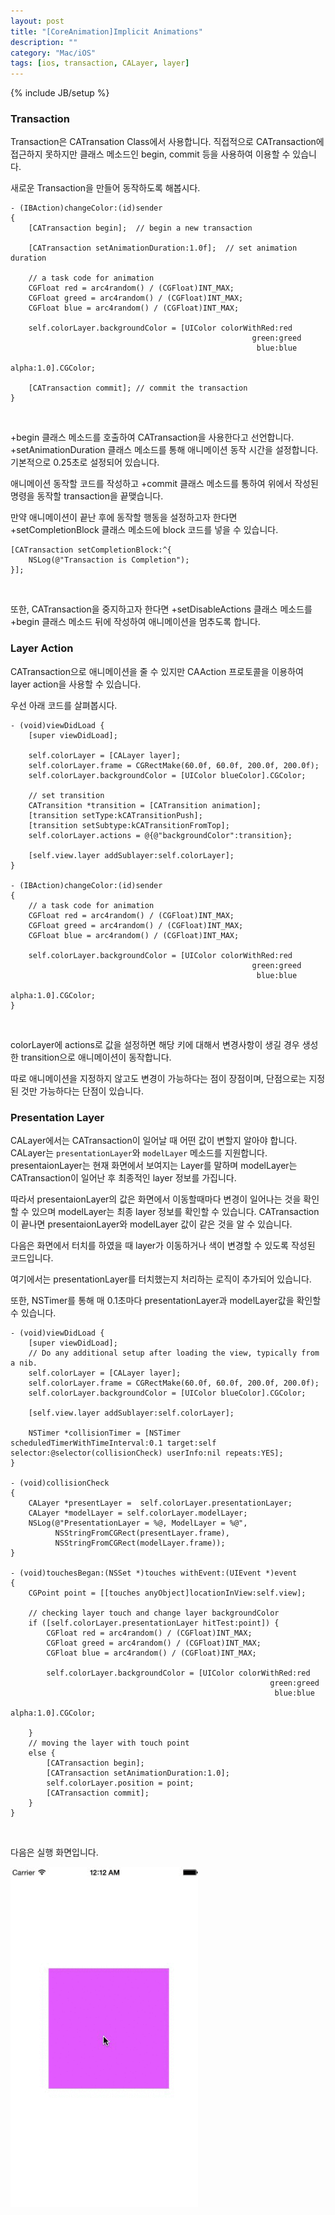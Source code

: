 ```yaml
---
layout: post
title: "[CoreAnimation]Implicit Animations"
description: ""
category: "Mac/iOS"
tags: [ios, transaction, CALayer, layer]
---
```

{% include JB/setup %}


### Transaction

Transaction은 CATransation Class에서 사용합니다. 직접적으로 CATransaction에 접근하지 못하지만 클래스 메소드인 begin, commit 등을 사용하여 이용할 수 있습니다.

새로운 Transaction을 만들어 동작하도록 해봅시다.

<pre><code class="objectivec">- (IBAction)changeColor:(id)sender
{
    [CATransaction begin];	// begin a new transaction

    [CATransaction setAnimationDuration:1.0f];	// set animation duration

    // a task code for animation
    CGFloat red = arc4random() / (CGFloat)INT_MAX;
    CGFloat greed = arc4random() / (CGFloat)INT_MAX;
    CGFloat blue = arc4random() / (CGFloat)INT_MAX;

    self.colorLayer.backgroundColor = [UIColor colorWithRed:red
                                                      green:greed
                                                       blue:blue
                                                      alpha:1.0].CGColor;

    [CATransaction commit];	// commit the transaction
}
</code></pre><br/>

+begin 클래스 메소드를 호출하여 CATransaction을 사용한다고 선언합니다.
+setAnimationDuration 클래스 메소드를 통해 애니메이션 동작 시간을 설정합니다. 기본적으로 0.25초로 설정되어 있습니다.

애니메이션 동작할 코드를 작성하고 +commit 클래스 메소드를 통하여 위에서 작성된 명령을 동작할 transaction을 끝맺습니다.

만약 애니메이션이 끝난 후에 동작할 행동을 설정하고자 한다면 +setCompletionBlock 클래스 메소드에 block 코드를 넣을 수 있습니다.

<pre><code class="objectivec">[CATransaction setCompletionBlock:^{
    NSLog(@"Transaction is Completion");
}];
</code></pre><br/>

또한, CATransaction을 중지하고자 한다면 +setDisableActions 클래스 메소드를 +begin 클래스 메소드 뒤에 작성하여 애니메이션을 멈추도록 합니다.


### Layer Action

CATransaction으로 애니메이션을 줄 수 있지만 CAAction 프로토콜을 이용하여 layer action을 사용할 수 있습니다.

우선 아래 코드를 살펴봅시다.

<pre><code class="objectivec">- (void)viewDidLoad {
    [super viewDidLoad];

    self.colorLayer = [CALayer layer];
    self.colorLayer.frame = CGRectMake(60.0f, 60.0f, 200.0f, 200.0f);
    self.colorLayer.backgroundColor = [UIColor blueColor].CGColor;

    // set transition
    CATransition *transition = [CATransition animation];
    [transition setType:kCATransitionPush];
    [transition setSubtype:kCATransitionFromTop];
    self.colorLayer.actions = @{@"backgroundColor":transition};

    [self.view.layer addSublayer:self.colorLayer];
}

- (IBAction)changeColor:(id)sender
{
    // a task code for animation
    CGFloat red = arc4random() / (CGFloat)INT_MAX;
    CGFloat greed = arc4random() / (CGFloat)INT_MAX;
    CGFloat blue = arc4random() / (CGFloat)INT_MAX;

    self.colorLayer.backgroundColor = [UIColor colorWithRed:red
                                                      green:greed
                                                       blue:blue
                                                      alpha:1.0].CGColor;
}
</code></pre><br/>

colorLayer에 actions로 값을 설정하면 해당 키에 대해서 변경사항이 생길 경우 생성한 transition으로 애니메이션이 동작합니다.

따로 애니메이션을 지정하지 않고도 변경이 가능하다는 점이 장점이며, 단점으로는 지정된 것만 가능하다는 단점이 있습니다.


### Presentation Layer

CALayer에서는 CATransaction이 일어날 때 어떤 값이 변할지 알아야 합니다. CALayer는 `presentationLayer`와 `modelLayer` 메소드를 지원합니다. presentaionLayer는 현재 화면에서 보여지는 Layer를 말하며 modelLayer는 CATransaction이 일어난 후 최종적인 layer 정보를 가집니다.

따라서 presentaionLayer의 값은 화면에서 이동할때마다 변경이 일어나는 것을 확인할 수 있으며 modelLayer는 최종 layer 정보를 확인할 수 있습니다. CATransaction이 끝나면 presentaionLayer와 modelLayer 값이 같은 것을 알 수 있습니다.

다음은 화면에서 터치를 하였을 때 layer가 이동하거나 색이 변경할 수 있도록 작성된 코드입니다.

여기에서는 presentationLayer를 터치했는지 처리하는 로직이 추가되어 있습니다.

또한, NSTimer를 통해 매 0.1초마다 presentationLayer과 modelLayer값을 확인할 수 있습니다.

<pre><code class="objectivec">- (void)viewDidLoad {
    [super viewDidLoad];
    // Do any additional setup after loading the view, typically from a nib.
    self.colorLayer = [CALayer layer];
    self.colorLayer.frame = CGRectMake(60.0f, 60.0f, 200.0f, 200.0f);
    self.colorLayer.backgroundColor = [UIColor blueColor].CGColor;

    [self.view.layer addSublayer:self.colorLayer];

    NSTimer *collisionTimer = [NSTimer scheduledTimerWithTimeInterval:0.1 target:self selector:@selector(collisionCheck) userInfo:nil repeats:YES];
}

- (void)collisionCheck
{
    CALayer *presentLayer =  self.colorLayer.presentationLayer;
    CALayer *modelLayer = self.colorLayer.modelLayer;
    NSLog(@"PresentationLayer = %@, ModelLayer = %@",
          NSStringFromCGRect(presentLayer.frame),
          NSStringFromCGRect(modelLayer.frame));
}

- (void)touchesBegan:(NSSet *)touches withEvent:(UIEvent *)event
{
    CGPoint point = [[touches anyObject]locationInView:self.view];

    // checking layer touch and change layer backgroundColor
    if ([self.colorLayer.presentationLayer hitTest:point]) {
        CGFloat red = arc4random() / (CGFloat)INT_MAX;
        CGFloat greed = arc4random() / (CGFloat)INT_MAX;
        CGFloat blue = arc4random() / (CGFloat)INT_MAX;

        self.colorLayer.backgroundColor = [UIColor colorWithRed:red
                                                          green:greed
                                                           blue:blue
                                                          alpha:1.0].CGColor;

    }
    // moving the layer with touch point
    else {
        [CATransaction begin];
        [CATransaction setAnimationDuration:1.0];
        self.colorLayer.position = point;
        [CATransaction commit];
    }
}
</code></pre><br/>

다음은 실행 화면입니다.

<img src="/../../../../image/2014/07/transaction_0708.gif" alt="transaction_0708" style="width: 300px;"/><br/>